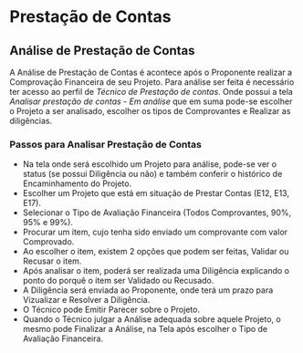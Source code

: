 # Prestação de Contas

## Análise de Prestação de Contas

A Análise de Prestação de Contas &eacute; acontece após o Proponente realizar a Comprovação Financeira de seu Projeto. Para análise ser feita &eacute; necessário ter acesso ao perfil de *T&eacute;cnico de Prestação de contas*. Onde possui a tela *Analisar prestação de contas - Em análise* que em suma pode-se escolher o Projeto a ser analisado, escolher os tipos de Comprovantes e Realizar as dilig&ecirc;ncias.

### Passos para Analisar Prestação de Contas
* Na tela onde será escolhido um Projeto para análise, pode-se ver o status (se possui Dilig&ecirc;ncia ou não) e tamb&eacute;m conferir o histórico de Encaminhamento do Projeto.
* Escolher um Projeto que está em situação de Prestar Contas (E12, E13, E17).
* Selecionar o Tipo de Avaliação Financeira (Todos Comprovantes, 90%, 95% e 99%).
* Procurar um item, cujo tenha sido enviado um comprovante com valor Comprovado.
* Ao escolher o item, existem 2 opç&otilde;es que podem ser feitas, Validar ou Recusar o item.
* Após analisar o item, poderá ser realizada uma Dilig&ecirc;ncia explicando o ponto do porqu&ecirc;  o item ser Validado ou Recusado.
* A Dilig&ecirc;ncia será enviada ao Proponente, onde terá um prazo para Vizualizar e Resolver a Dilig&ecirc;ncia.
* O T&eacute;cnico pode Emitir Parecer sobre o Projeto.
* Quando o T&eacute;cnico julgar a Análise adequada sobre aquele Projeto, o mesmo pode Finalizar a Análise, na Tela após escolher o Tipo de Avaliação Financeira.
